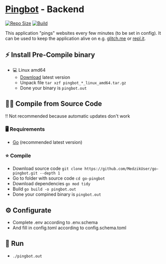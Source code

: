 # [Pingbot](https://pingbot.cf/) - Backend

[![Repo Size](https://img.shields.io/github/repo-size/MedzikUser/go-pingbot)](https://github.com/MedzikUser/go-pingbot)
[![Build](https://img.shields.io/github/workflow/status/MedzikUser/go-pingbot/release/main)](https://github.com/MedzikUser/go-pingbot/actions/workflows/release.yml)

This application "pings" websites every few minutes (to be set in config). It can be used to keep the application alive on e.g. [glitch.me](https://glitch.com/) or [repl.it](https://replit.com/).

## ⚡ Install Pre-Compile binary

* 💻 Linux amd64
  * [Download](https://github.com/MedzikUser/go-pingbot/releases) latest version
  * Unpack file `tar xzf pingbot_*_linux_amd64.tar.gz`
  * Done your binary is `pingbot.out`

## 👨‍💻 Compile from Source Code
‼️ Not recommended because automatic updates don't work

### 🖥️ Requirements

* [Go](https://golang.org/dl) (recommended latest version)

### ⭐ Compile

* Download source code `git clone https://github.com/MedzikUser/go-pingbot.git --depth 1`
* Go to folder with source code `cd go-pingbot`
* Download dependencies `go mod tidy`
* Build `go build -o pingbot.out`
* Done your compined binary is `pingbot.out`

## ⚙️ Configurate

* Complete .env according to .env.schema
* And fill in config.toml according to config.schema.toml

## 🔧 Run

* `./pingbot.out`
